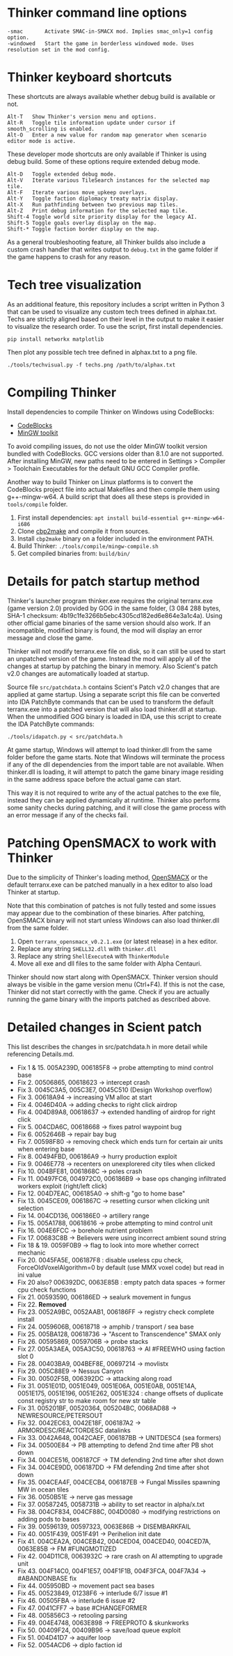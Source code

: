 
Thinker command line options
============================

    -smac       Activate SMAC-in-SMACX mod. Implies smac_only=1 config option.
    -windowed   Start the game in borderless windowed mode. Uses resolution set in the mod config.


Thinker keyboard shortcuts
==========================

These shortcuts are always available whether debug build is available or not.

    Alt-T   Show Thinker's version menu and options.
    Alt-R   Toggle tile information update under cursor if smooth_scrolling is enabled.
    Alt-O   Enter a new value for random map generator when scenario editor mode is active.

These developer mode shortcuts are only available if Thinker is using debug build.
Some of these options require extended debug mode.

    Alt-D   Toggle extended debug mode.
    Alt-V   Iterate various TileSearch instances for the selected map tile.
    Alt-F   Iterate various move_upkeep overlays.
    Alt-Y   Toggle faction diplomacy treaty matrix display.
    Alt-X   Run pathfinding between two previous map tiles.
    Alt-Z   Print debug information for the selected map tile.
    Shift-4 Toggle world site priority display for the legacy AI.
    Shift-5 Toggle goals overlay display on the map.
    Shift-* Toggle faction border display on the map.

As a general troubleshooting feature, all Thinker builds also include a custom crash handler that
writes output to `debug.txt` in the game folder if the game happens to crash for any reason.


Tech tree visualization
=======================
As an additional feature, this repository includes a script written in Python 3 that can be used to visualize
any custom tech trees defined in alphax.txt. Techs are strictly aligned based on their level in the output
to make it easier to visualize the research order. To use the script, first install dependencies.

    pip install networkx matplotlib

Then plot any possible tech tree defined in alphax.txt to a png file.

    ./tools/techvisual.py -f techs.png /path/to/alphax.txt


Compiling Thinker
=================
Install dependencies to compile Thinker on Windows using CodeBlocks:

* [CodeBlocks](https://www.codeblocks.org/downloads/)
* [MinGW toolkit](https://github.com/niXman/mingw-builds-binaries/releases/download/12.2.0-rt_v10-rev2/i686-12.2.0-release-posix-dwarf-msvcrt-rt_v10-rev2.7z)

To avoid compiling issues, do not use the older MinGW toolkit version bundled with CodeBlocks.
GCC versions older than 8.1.0 are not supported. After installing MinGW, new paths need to be
entered in Settings > Compiler > Toolchain Executables for the default GNU GCC Compiler profile.

Another way to build Thinker on Linux platforms is to convert the CodeBlocks project file into
actual Makefiles and then compile them using g++-mingw-w64. A build script that does all these
steps is provided in `tools/compile` folder.

1. First install dependencies: `apt install build-essential g++-mingw-w64-i686`
2. Clone [cbp2make](https://github.com/dmpas/cbp2make) and compile it from sources.
3. Install `cbp2make` binary on a folder included in the environment PATH.
4. Build Thinker: `./tools/compile/mingw-compile.sh`
5. Get compiled binaries from: `build/bin/`


Details for patch startup method
================================
Thinker's launcher program thinker.exe requires the original terranx.exe (game version 2.0) provided
by GOG in the same folder, (3 084 288 bytes, SHA-1 checksum: 4b19c1fe3266b5ebc4305cd182ed6e864e3a1c4a).
Using other official game binaries of the same version should also work. If an incompatible,
modified binary is found, the mod will display an error message and close the game.

Thinker will not modify terranx.exe file on disk, so it can still be used to start an unpatched
version of the game. Instead the mod will apply all of the changes at startup by patching
the binary in memory. Also Scient's patch v2.0 changes are automatically loaded at startup.

Source file `src/patchdata.h` contains Scient's Patch v2.0 changes that are applied at game startup.
Using a separate script this file can be converted into IDA PatchByte commands that can be used to
transform the default terranx.exe into a patched version that will also load thinker.dll at startup.
When the unmodified GOG binary is loaded in IDA, use this script to create the IDA PatchByte commands:

    ./tools/idapatch.py < src/patchdata.h

At game startup, Windows will attempt to load thinker.dll from the same folder before the game starts.
Note that Windows will terminate the process if any of the dll dependencies from the import table
are not available. When thinker.dll is loading, it will attempt to patch the game binary image
residing in the same address space before the actual game can start.

This way it is not required to write any of the actual patches to the exe file, instead they can be
applied dynamically at runtime. Thinker also performs some sanity checks during patching, and it
will close the game process with an error message if any of the checks fail.


Patching OpenSMACX to work with Thinker
=======================================
Due to the simplicity of Thinker's loading method, [OpenSMACX](https://github.com/b-casey/OpenSMACX/)
or the default terranx.exe can be patched manually in a hex editor to also load Thinker at startup.

Note that this combination of patches is not fully tested and some issues may appear due
to the combination of these binaries. After patching, OpenSMACX binary will not start
unless Windows can also load thinker.dll from the same folder.

1. Open `terranx_opensmacx_v0.2.1.exe` (or latest release) in a hex editor.
2. Replace any string `SHELL32.dll` with `thinker.dll`
3. Replace any string `ShellExecuteA` with `ThinkerModule`
4. Move all exe and dll files to the same folder with Alpha Centauri.

Thinker should now start along with OpenSMACX. Thinker version should always be visible in the game
version menu (Ctrl+F4). If this is not the case, Thinker did not start correctly with the game.
Check if you are actually running the game binary with the imports patched as described above.


Detailed changes in Scient patch
================================
This list describes the changes in src/patchdata.h in more detail while referencing Details.md.

* Fix 1 & 15. 005A239D, 006185F8 -> probe attempting to mind control base
* Fix 2.  00506865, 00618623 -> intercept crash
* Fix 3.  0045C3A5, 005C3E7, 0045C510 (Design Workshop overflow)
* Fix 3.  00618A94 -> increasing VM alloc at start
* Fix 4.  0046D40A -> adding checks to right click airdrop
* Fix 4.  004D89A8, 00618637 -> extended handling of airdrop for right click
* Fix 5.  004CDA6C, 00618668 -> fixes patrol waypoint bug
* Fix 6.  0052646B -> repair bay bug
* Fix 7.  00598F80 -> removing check which ends turn for certain air units when entering base
* Fix 8.  00494FBD, 006186A9 -> hurry production exploit
* Fix 9.  0046E778 -> recenters on unexplorered city tiles when clicked
* Fix 10. 004BFE81, 0061868C -> poles crash
* Fix 11. 00497FC6, 004972C0, 006186B9 -> base ops changing infiltrated workers exploit (right/left click)
* Fix 12. 004D7EAC, 006185A0 -> shift-g "go to home base"
* Fix 13. 0045CE09, 0061867C -> resetting cursor when clicking unit selection
* Fix 14. 004CD136, 006186E0 -> artillery range
* Fix 15. 005A1788, 00618616 -> probe attempting to mind control unit
* Fix 16. 004E6FCC -> borehole nutrient problem
* Fix 17. 00683C8B -> Believers were using incorrect ambient sound string
* Fix 18 & 19. 0059F0B9 -> flag to look into more whether correct mechanic
* Fix 20. 0045FA5E, 006187F8 : disable useless cpu check, ForceOldVoxelAlgorithm=0 by default (use MMX voxel code) but read in ini value
* Fix 20 also? 006392DC, 0063E85B : empty patch data spaces -> former cpu check functions
* Fix 21. 00593590, 006186ED -> sealurk movement in fungus
* Fix 22. **Removed**
* Fix 23. 0052A9BC, 0052AAB1, 006186FF -> registry check complete install
* Fix 24. 0059606B, 00618718 -> amphib / transport / sea base
* Fix 25. 005BA128, 00618736 -> "Ascent to Transcendence" SMAX only
* Fix 26. 00595869, 0059706B -> probe stacks
* Fix 27. 005A3AEA, 005A3C50, 00618763 -> AI #FREEWHO using faction slot 0
* Fix 28. 00403BA9, 004BEF8E, 00697214 -> movlistx
* Fix 29. 005C88E9 -> Nessus Canyon
* Fix 30. 00502F5B, 006392DC -> attacking along road
* Fix 31. 0051E01D, 0051E049, 0051E06A, 0051E0AB, 0051E14A, 0051E175, 0051E196, 0051E262, 0051E324 : change offsets of duplicate const registry str to make room for new str table
* Fix 31. 005201BF, 00520364, 005204BC, 0068AD88 -> NEWRESOURCE/PETERSOUT
* Fix 32. 0042EC63, 0042E18F, 006187A2 -> ARMORDESC/REACTORDESC datalinks
* Fix 33. 0042A648, 0042CAEF, 006187BB -> UNITDESC4 (sea formers)
* Fix 34. 00500E84 -> PB attempting to defend 2nd time after PB shot down
* Fix 34. 004CE516, 006187CF -> TM defending 2nd time after shot down
* Fix 34. 004CE9DD, 006187DD -> FM defending 2nd time after shot down
* Fix 35. 004CEA4F, 004CECB4, 006187EB -> Fungal Missiles spawning MW in ocean tiles
* Fix 36. 0050B51E -> nerve gas message
* Fix 37. 00587245, 0058731B -> ability to set reactor in alpha/x.txt
* Fix 38. 004CF834, 004CF88C, 004D0080 -> modifying restrictions on adding pods to bases
* Fix 39. 00596139, 00597323, 0063E86B -> DISEMBARKFAIL
* Fix 40. 0051F439, 0051F491 -> Perihelion init date
* Fix 41. 004CEA2A, 004CEB42, 004CED04, 004CED40, 004CED7A, 0063E85B -> FM #FUNGMOTIZED
* Fix 42. 004D11C8, 0063932C -> rare crash on AI attempting to upgrade unit
* Fix 43. 004F14C0, 004F1E57, 004F1F1B, 004F3FCA, 004F7A34 -> #ABANDONBASE fix
* Fix 44. 005950BD -> movement pact sea bases
* Fix 45. 00523849, 01238F6 -> interlude 6/7 issue #1
* Fix 46. 00505FBA -> interlude 6 issue #2
* Fix 47. 0041CFF7 -> base #CHANGEFORMER
* Fix 48. 005856C3 -> retooling parsing
* Fix 49. 004E4748, 0063E898 -> FREEPROTO & skunkworks
* Fix 50. 00409F24, 00409B96 -> save/load queue exploit
* Fix 51. 004D41D7 -> aquifer loop
* Fix 52. 0054ACD6 -> diplo faction id

